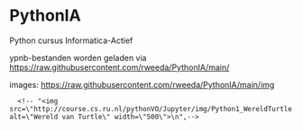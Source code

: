 # PythonIA
Python cursus Informatica-Actief



ypnb-bestanden worden geladen via https://raw.githubusercontent.com/rweeda/PythonIA/main/ 

images:
https://raw.githubusercontent.com/rweeda/PythonIA/main/img


      <!-- "<img src=\"http://course.cs.ru.nl/pythonVO/Jupyter/img/Python1_WereldTurtle.jpg\" alt=\"Wereld van Turtle\" width=\"500\">\n",-->

